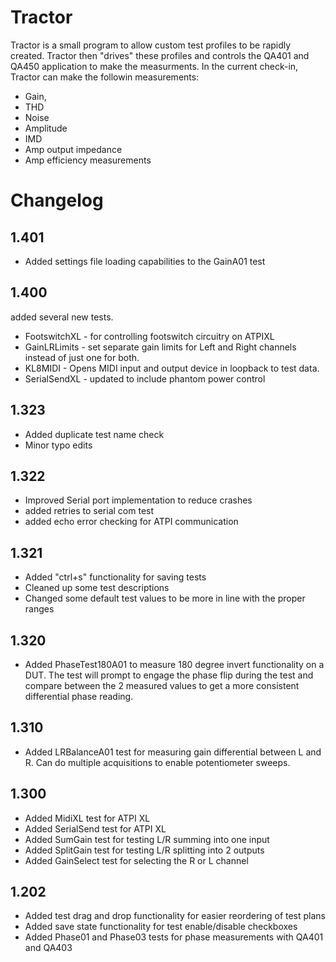 # Tractor
Tractor is a small program to allow custom test profiles to be rapidly created. Tractor then "drives" these profiles and 
controls the QA401 and QA450 application to make the measurments. In the current check-in, Tractor can make the followin
measurements: 
* Gain, 
* THD
* Noise
* Amplitude
* IMD
* Amp output impedance
* Amp efficiency measurements


# Changelog

## 1.401
* Added settings file loading capabilities to the GainA01 test

## 1.400
added several new tests.

* FootswitchXL - for controlling footswitch circuitry on ATPIXL
* GainLRLimits - set separate gain limits for Left and Right channels instead of just one for both.
* KL8MIDI - Opens MIDI input and output device in loopback to test data.
* SerialSendXL - updated to include phantom power control

## 1.323
* Added duplicate test name check
* Minor typo edits

## 1.322
* Improved Serial port implementation to reduce crashes
* added retries to serial com test
* added echo error checking for ATPI communication

## 1.321
* Added "ctrl+s" functionality for saving tests
* Cleaned up some test descriptions
* Changed some default test values to be more in line with the proper ranges

## 1.320
* Added PhaseTest180A01 to measure 180 degree invert functionality on a DUT. The test will prompt to engage the phase flip during the test and compare between the 2 measured values to get a more consistent differential phase reading.

## 1.310
* Added LRBalanceA01 test for measuring gain differential between L and R. Can do multiple acquisitions to enable potentiometer sweeps.

## 1.300
* Added MidiXL test for ATPI XL
* Added SerialSend test for ATPI XL
* Added SumGain test for testing L/R summing into one input
* Added SplitGain test for testing L/R splitting into 2 outputs
* Added GainSelect test for selecting the R or L channel

## 1.202
* Added test drag and drop functionality for easier reordering of test plans
* Added save state functionality for test enable/disable checkboxes
* Added Phase01 and Phase03 tests for phase measurements with QA401 and QA403
